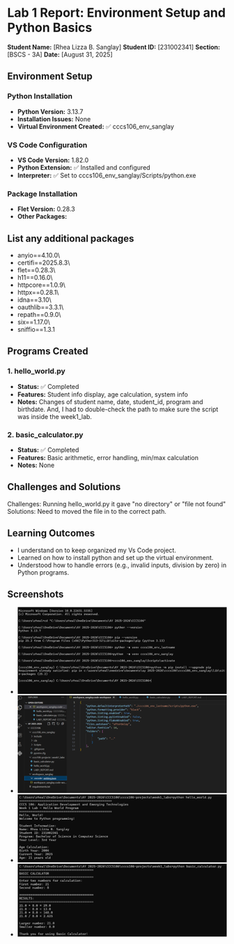 # Lab 1 Report: Environment Setup and Python Basics

**Student Name:** [Rhea Lizza B. Sanglay]
**Student ID:** [231002341]
**Section:** [BSCS - 3A]
**Date:** [August 31, 2025]

## Environment Setup

### Python Installation
- **Python Version:** 3.13.7
- **Installation Issues:** None
- **Virtual Environment Created:** ✅ cccs106_env_sanglay

### VS Code Configuration
- **VS Code Version:** 1.82.0
- **Python Extension:** ✅ Installed and configured
- **Interpreter:** ✅ Set to cccs106_env_sanglay/Scripts/python.exe

### Package Installation
- **Flet Version:** 0.28.3
- **Other Packages:** 
## List any additional packages
 - anyio==4.10.0\
 - certifi==2025.8.3\
 - flet==0.28.3\
 - h11==0.16.0\
 - httpcore==1.0.9\
 - httpx==0.28.1\
 - idna==3.10\
 - oauthlib==3.3.1\
 - repath==0.9.0\
 - six==1.17.0\
 - sniffio==1.3.1

## Programs Created

### 1. hello_world.py
- **Status:** ✅ Completed
- **Features:** Student info display, age calculation, system info
- **Notes:** Changes of student name, date, student_id, program and birthdate. And, I had to double-check the path to make sure the script was inside the week1_lab\.

### 2. basic_calculator.py
- **Status:** ✅ Completed
- **Features:** Basic arithmetic, error handling, min/max calculation
- **Notes:** None

## Challenges and Solutions

Challenges: Running hello_world.py it gave "no directory" or "file not found"
Solutions: Need to moved the file in to the correct path.

## Learning Outcomes

 - I understand on to keep organized my Vs Code project.
 - Learned on how to install python and set up the virtual environment.
 - Understood how to handle errors (e.g., invalid inputs, division by zero) in Python programs. 

## Screenshots

- ![Environment Setup](lab1_screenshots/environment_setup.png)  
- ![VS Code Setup](lab1_screenshots/.vscode.png)  
- ![Hello World Output](lab1_screenshots/hello_world_output.png)  
- ![Basic Calculator Output](lab1_screenshots/basic_calculator_output.png)
